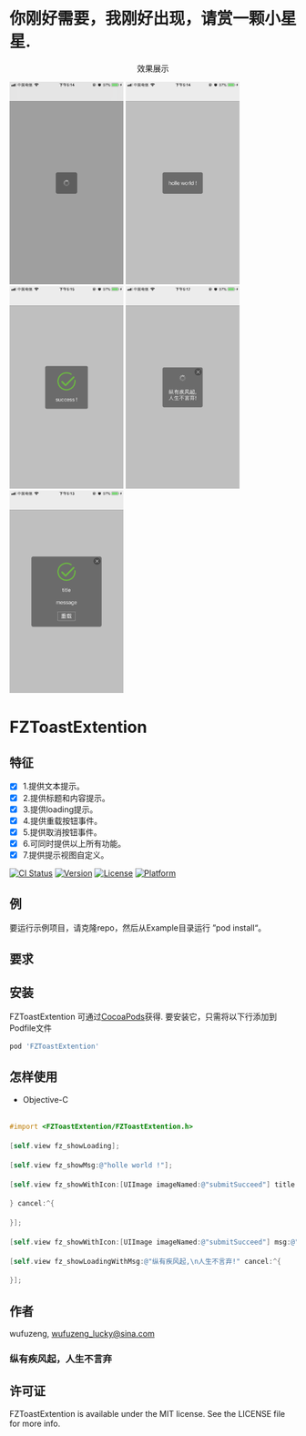 # 你刚好需要，我刚好出现，请赏一颗小星星.
        
<p align="center" >
<p align="center" >
效果展示
</p>
<img src="https://github.com/wufuzeng/FZToastExtention/blob/master/Screenshots/781561540706_.pic.png" title="" float=left width = '200px' />
<img src="https://github.com/wufuzeng/FZToastExtention/blob/master/Screenshots/791561540707_.pic.jpg" title="" float=left width = '200px' />
<img src="https://github.com/wufuzeng/FZToastExtention/blob/master/Screenshots/801561540708_.pic.jpg" title="" float=left width = '200px' />
<img src="https://github.com/wufuzeng/FZToastExtention/blob/master/Screenshots/811561540709_.pic.jpg" title="" float=left width = '200px' />
<img src="https://github.com/wufuzeng/FZToastExtention/blob/master/Screenshots/821561540710_.pic.jpg" title="" float=left width = '200px' />
</p>


# FZToastExtention

##  特征
- [x]  1.提供文本提示。  
- [x]  2.提供标题和内容提示。
- [x]  3.提供loading提示。
- [x]  4.提供重载按钮事件。
- [x]  5.提供取消按钮事件。
- [x]  6.可同时提供以上所有功能。
- [x]  7.提供提示视图自定义。

[![CI Status](https://img.shields.io/travis/wufuzeng/FZToastExtention.svg?style=flat)](https://travis-ci.org/wufuzeng/FZToastExtention)
[![Version](https://img.shields.io/cocoapods/v/FZToastExtention.svg?style=flat)](https://cocoapods.org/pods/FZToastExtention)
[![License](https://img.shields.io/cocoapods/l/FZToastExtention.svg?style=flat)](https://cocoapods.org/pods/FZToastExtention)
[![Platform](https://img.shields.io/cocoapods/p/FZToastExtention.svg?style=flat)](https://cocoapods.org/pods/FZToastExtention)

## 例

要运行示例项目，请克隆repo，然后从Example目录运行 ”pod install“。

## 要求


## 安装

FZToastExtention 可通过[CocoaPods](https://cocoapods.org)获得. 要安装它，只需将以下行添加到Podfile文件

```ruby
pod 'FZToastExtention'
```

## 怎样使用

* Objective-C

```objective-c

#import <FZToastExtention/FZToastExtention.h>

[self.view fz_showLoading];

[self.view fz_showMsg:@"holle world !"];

[self.view fz_showWithIcon:[UIImage imageNamed:@"submitSucceed"] title:@"title" msg:@"message" reload:^{

} cancel:^{

}];

[self.view fz_showWithIcon:[UIImage imageNamed:@"submitSucceed"] msg:@"success !"];

[self.view fz_showLoadingWithMsg:@"纵有疾风起,\n人生不言弃!" cancel:^{

}];

```
 

## 作者

wufuzeng, wufuzeng_lucky@sina.com
### 纵有疾风起，人生不言弃

## 许可证

FZToastExtention is available under the MIT license. See the LICENSE file for more info.

